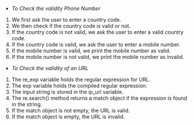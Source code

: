 * *To Check the validity Phone Number*
1. We first ask the user to enter a country code.
2. We then check if the country code is valid or not.
3. If the country code is not valid, we ask the user to enter a valid country code.
4. If the country code is valid, we ask the user to enter a mobile number.
5. If the mobile number is valid, we print the mobile number as valid.
6. If the mobile number is not valid, we print the mobile number as invalid.
* *To Check the validity of an URL*
1. The re_exp variable holds the regular expression for URL.
2. The exp variable holds the compiled regular expression.
3. The input string is stored in the ip_url variable.
4. The re.search() method returns a match object if the expression is found in the string.
5. If the match object is not empty, the URL is valid.
6. If the match object is empty, the URL is invalid.
